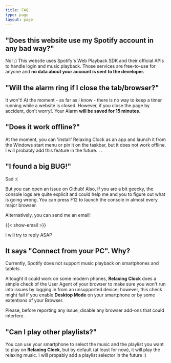 ```yaml
---
title: FAQ
type: page
layout: page
---
```

## "Does this website use my Spotify account in any bad way?"
No! :) This website uses Spotify's Web Playback SDK and their official APIs to handle login and music playback. Those services are free-to-use for anyone and **no data about your account is sent to the developer.** 

## "Will the alarm ring if I close the tab/browser?"
It won't! At the moment - as far as I know - there is no way to keep a timer running while a website is closed. However, if you close the page by accident, don't worry!. Your Alarm **will be saved for 15 minutes.**

## "Does it work offline?"
At the moment, you can 'install' Relaxing Clock as an app and launch it from the Windows start menu or pin it on the taskbar, but it does not work offline. I will probably add this feature in the future. . .

## "I found a big BUG!"
Sad :(  

But you can open an issue on Github! Also, if you are a bit geecky, the console logs are quite explicit and could help me and you to figure out what is going wrong. You can press F12 to launch the console in almost every major browser.  

Alternatively, you can send me an email!  

{{< show-email >}}  

I will try to reply ASAP

## It says "Connect from your PC". Why?
Currently, Spotify does not support music playback on smartphones and tablets.  
  
Altought it could work on some modern phones, **Relaxing Clock** does a simple check of the User Agent of your browser to make sure you won't run into issues by logging in from an unsupported device; however, this check might fail if you enable **Desktop Mode** on your smartphone or by some extentions of your Browser.   
  
Please, before reporting any issue, disable any browser add-ons that could interfere.

## "Can I play other playlists?"
You can use your smartphone to select the music and the playlist you want to play on **Relaxing Clock**, but by default (at least for now), it will play the relaxing music. I will propably add a playlist selector in the future :)
